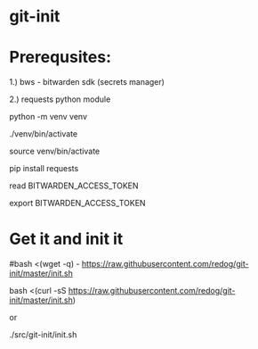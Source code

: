 git-init
========

# Prerequsites:
  1.) bws - bitwarden sdk (secrets manager)
  
  2.) requests python module

python -m venv venv

./venv/bin/activate

source venv/bin/activate

pip install requests
  
read BITWARDEN_ACCESS_TOKEN

export BITWARDEN_ACCESS_TOKEN

# Get it and init it
#bash <(wget -q) - https://raw.githubusercontent.com/redog/git-init/master/init.sh

bash <(curl -sS https://raw.githubusercontent.com/redog/git-init/master/init.sh)

or

./src/git-init/init.sh
